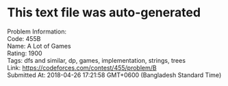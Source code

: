 # This text file was auto-generated  
  
Problem Information:  
Code: 455B  
Name: A Lot of Games  
Rating: 1900  
Tags: dfs and similar, dp, games, implementation, strings, trees  
Link: https://codeforces.com/contest/455/problem/B  
Submitted At: 2018-04-26 17:21:58 GMT+0600 (Bangladesh Standard Time)  

